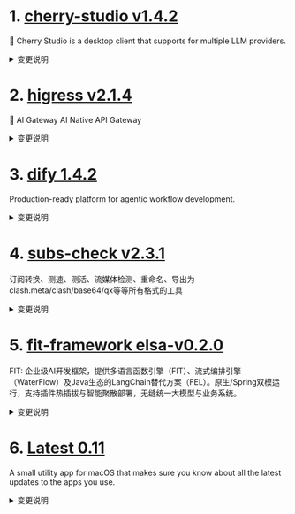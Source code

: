 
# 1. [cherry-studio v1.4.2](https://github.com/CherryHQ/cherry-studio/releases/tag/v1.4.2)  
🍒 Cherry Studio is a desktop client that supports for multiple LLM providers.
<details>
<summary>变更说明</summary>

## What's Changed

- 划词助手：支持文本选择快捷键、开关快捷键、思考块支持和引用功能
- 复制功能：新增纯文本复制（去除Markdown格式符号）
- 知识库：支持设置向量维度，修复Ollama分数错误和维度编辑问题
- 多语言：增加模型名称多语言提示和翻译源语言手动选择
- 文件管理：修复主题/消息删除时文件未清理问题，优化文件选择流程
- 模型：修复Gemini模型推理预算、Voyage AI嵌入问题和DeepSeek翻译模型更新
- 图像功能：统一图片查看器，支持Base64图片渲染，修复图片预览相关问题
- UI：实现标签折叠/拖拽排序，修复气泡溢出，增加引文索引显示

* fix(SelectionAssistant): ignore CtrlKey mode when ctrl+click  
* fix(SelectionToolbar): prevent CSS updates in settings page  
* fix(OpenAIProvider): ensure tool_calls are only yielded when present  
* feat: enable rendering and download of inline base64-encoded images  
* refactor(CodePreview): improve the triggering timing for highlighting  
* perf: improve responsiveness on streaming formulas  
* hotfix: gemini-2.5-pro-preview-06-05 using error  
* fix(Inputbar): fix textarea expansion and collapse issues with long text (CherryHQ)  
* fix(SelectionAssistant): support selection when alt key pressed  
* refactor(SelectionToolbar): add transition effects to action buttons  
* fix(SelectionToolbar): prevent dragging the demo  
* fix(SelectionAssistant): default disabled  
* fix(Inputbar): remove unnecessary flex properties from Inputbar styles  
* hotfix: enhance OpenAI stream handling and error management  
* feat: add set feed url functionality for early access  
* feat(SelectionAssistant): add the "quote" action  
* refactor: unified image viewer with integrated context menu  
* fix: message editor doesn't resize  
* fix: set thinking budget to 0 for gemini-2.5-flash when reasoning effort is off  
* fix: couldn't edit text when sent file-only message  
* fix: set message translate dropdown height  
* fix: update silicon docs and models  
* feat(restoreFromWebdav): make credentials and path optional  
* fix: voyage ai can't be used on text embedding  
* fix: update default translate model to deepseek-v3  
* refactor: better semantic of obsidian export options  
* 增加自动更新文档中版本号的github workflow  
* Feature/dmxapi_images_to_image  
* fix: prevent emoji picker from closing unexpectedly with IME  
* fix: Implement label folding, drag-and-drop sorting of assistants within labels, and drag-and-drop sorting of labels  
* fix(BackupManager): add content length to WebDAV file upload options  
* fix(migrate): old translateModel incorrect  
* fix: streamline file selection and ensure deletion of topic-related f…  
* fix: update README files to enhance navigation and add project badges  
* feat: add prompt variables description  
* fix: ollama embedding knowledge query score always 100%  
* fix: add Youdao and Nomic logos to model logo mapping  
* fix: check if embedding is base64 encoded before convert it to float …  
* feat: enhance unresponsive renderer handling and crash reporting  
* refactor: use CodeEditor for customizing css  
* feat(SelectionAssistant): support thinking block in action window  
* fix: fix waring in usetags  
* fix: shouldn't edit embedding dimension on existing knowledge base  
* 翻译功能增加手动选择源语言的选项  
* Fix: bubble-style unnecessary menu background (Plan D)  
* feat: add citation index to show  
* fix: bubble overflow patch  
* fix(SelectionAssistant): reduce Copy conflict  
* feat(i18n): add tooltips for model name in multiple languages  
* Feat: Allows setting the vector dimension of the knowledge base embedding model  
* fix(SelectionAssistant): improve auto-scroll behavior in action window  
* feat(SelectionAssistant): shortcut key to toggle on/off  
* fix: readme twitter link error  
* feat: add plain text copy functionality for messages and topics. 添加了复制纯文本的功能（去除Markdown格式符号）  
* feat(SelectionAssistant): add shortcut for selecting text   
* fix(SelectionAssistant): shortcut in mac and running handling  

## New Contributors
*  made their first contribution in 
*  made their first contribution in 
*  made their first contribution in 
*  made their first contribution in 

**Full Changelog**:   

</details>

# 2. [higress v2.1.4](https://github.com/alibaba/higress/releases/tag/v2.1.4)  
🤖 AI Gateway AI Native API Gateway
<details>
<summary>变更说明</summary>

## What's Changed
* feat(ai-proxy): support Amazon Bedrock Image Generation  
* fix: Fix the incorrect rewrite config generated for Nacos 3 MCP Servers  
* feat: update translate-readme action  
* fix: Remove the Authorization request header when using AI-proxy to proxy Gemini  
* fix : fix issue   
* Add test translation workflow  
* mcp server support API auth through OAS3 `security schemes`  
* Fix : add fail strategy for wasmplugin generated by mcp server  
* fix: modify log level WARN -> DEBUG in key-auth plugin  
* fix proxy-wasm-cpp-sdk  
* feat: Supports recording request header, request body, response header and response body information in the access log  
* feat(mcp-server): add HackMD mcp server  
* add mcp service  shebao tools  
* feat: Add a github action to copy CRD definitions from api folder to helm folder  
* feat:  allow skipping higress dev image build during wasmplugin e2e tests  
* feat: Refactor mcpServer.matchList config generation logic  
* add info log of ai-search plugin  
* fix(ai-proxy): URL encode model name in Bedrock requests  
* feat(ai-proxy): add doubao Image Generation support  
* feat: cluster-key-rate-limit support setting global rate limit thresholds for routes​  
* feat(ai-proxy): support OpenAI-compatible image and audio model Mapping  
* fix: set "EnableSemanticCachefalse" to false when no vector configured in ai-cache  
* feat(ai-proxy): add batches & files support  
* feat: support dify ai-proxy e2e test || feat: support diify ai-proxy e2e test  
* fix content-length header not remove in ai-search plugin  
* feat(ai-proxy): add modelMapping regexp support  
* feat(ai-proxy): Fixed the issue that the API pass-through path error does not support openaiCustomUrl after openai is configured.  
* feat(frontend-gray): Add uniqueGrayTag configuration detection  
* feat(ai-proxy): add models & image generation support for gemini  
* feat(ai-proxy): support Google Cloud Vertex  
* add upstream override wasm abi  
* feat(ai-proxy): Add Claude image understanding and Tools calling capabilities  
* fix: refactored mcp server auto discovery logic and fix some issue  
* fix : fix credential process logic for nacos mcp util and add ut for it  
* fix: Support mixing line breaks in a single SSE response  
* Update CRD file in the helm folder  

## New Contributors
*  made their first contribution in 
*  made their first contribution in 
*  made their first contribution in 
*  made their first contribution in 
*  made their first contribution in 

**Full Changelog**:   

</details>

# 3. [dify 1.4.2](https://github.com/langgenius/dify/releases/tag/1.4.2)  
Production-ready platform for agentic workflow development.
<details>
<summary>变更说明</summary>

## 🚀 What's New in v1.4.2?

We've packed v1.4.2 with usability upgrades, polished features, and stability enhancements. Check out what's new:

### 🌟 New Features & Improvements

- **Smarter Webapp Inputs**: Automatically fill hidden fields using URL parameters , 
  
- **Efficient Document Extraction**: Faster, streamlined processing for Excel and CSV files , thanks to 
  
- **Marketplace UI Update**: Easier browsing with improved sorting for app types , courtesy of 

- **Personalized Chatbot UX**: Chat input placeholder now dynamically displays your bot's name , thanks to 

- **Robust File Uploads**: Addressed issues with multiple file extension mappings , 

- **Advanced Knowledge Base API Features**:
  - Refined metadata filtering for precise querying. Targeted searches using chunk IDs , 
  - Improved tagging and dataset binding capabilities , thanks to 

- **Weave Tracing & W&B Integration**: Enhanced support for dedicated cloud instances for better operations monitoring , from 

### 🔒 Security Updates

- **Flask-Cors Upgrade**: Enhanced security by updating to the latest Flask-Cors version , 

### 🐛 Bug Fixes

- **Resolved 401 Errors**:
  - Smooth parallel workflow execution .
  - Fixed authentication issues in `workflow_as_tool` .
  - Eliminated backward invoke errors .
  All thanks to 

- **Agent Node Refinements**:
  - Corrected enum syntax for Python 3.11 , 
  - Improved handling of long tokens in LLM invocation , 

- **Annotation API Fix**: Restored the missing `end_user` argument , courtesy of 

- **Docker Environment Corrections**: Fixed erroneous handling of environment variables , 

- **Code Node & Trace Management**:
  - Enhanced array validation in code nodes , 
  - `app_id` now included in TraceTasks for better management , thanks to 

- **HTTP Node Reliability**: Corrected curl operations using `--data` , 

- **Memory Leak Prevention**: Fixed Celery worker leaks ensuring jobs close correctly , 

- **Improved Housekeeping Command**: Now preserves avatar images and app icons correctly , thanks to 

- **Email Invitation Fixes**: SMTP authentication errors resolved , 

- **Consistent App Tagging**: Resolved app tag update issues , 

- **Markdown Rendering Fixes**: Ensured abbreviations display properly in react-markdown , 

- **LLM Node Image Parsing**: Improved reliability for single-step executions with images , 

- **Restored Agent Moderation**: Functionality fully restored , 

- **Plugin Extension Performance**: Restored responsiveness and speed , 

- **Question Classifier Stability**: Executions now error-free , thanks to 

- **Enhanced Web UX**: Single-run modals now auto-dismiss for better usability , 

Enjoy these improvements and a smoother, more stable experience! 🚀

---

## Upgrade Guide

### Docker Compose Deployments

1. Back up your customized docker-compose YAML file (optional)

   ```bash
   cd docker
   cp docker-compose.yaml docker-compose.yaml.$(date +%s).bak
   ```

2. Get the latest code from the main branch

   ```bash
   git checkout main
   git pull origin main
   ```

3. Stop the service. Please execute in the docker directory

   ```bash
   docker compose down
   ```

4. Back up data

   ```bash
   tar -cvf volumes-$(date +%s).tgz volumes
   ```

5. Upgrade services

   ```bash
   docker compose up -d
   ```

### Source Code Deployments

1. Stop the API server, Worker, and Web frontend Server.

2. Get the latest code from the release branch:

   ```bash
   git checkout 1.4.2
   ```

3. Update Python dependencies:

   ```bash
   cd api
   uv sync
   ```

7. Then, let's run the migration script:

   ```bash
   uv run flask db upgrade
   ```

8. Finally, run the API server, Worker, and Web frontend Server again.

---

## What's Changed
* update img  
* Chore/update img  
* chore: enchance the copywriting of tool  
* fix: i18n auto run failed  
* fix: Enhances tenant ID handling in telemetry  
* [Observability] Add type check and try-except in otel  
* fix(workflow): fetch user failed when workflow run in parallel mode  
* fix: Instance <Account> is not bound to a Session  
* fix: reset password page dark style  
* Fixes some i18n(ko) translations.  
* fix(http): force multipart/form-data even without files  
* fix: workflow plugins list update  
* feat(agent_node): ensure that the enum-checking syntax is compatible with Python 3.11.  
* fix: register user model to current_user in backward invoke.  
* Fix/branding broken  
* fix: inner invoke llm token too long  
* chore: remove agent turn limits  
* docs: Update PR template to emphasize guidelines and issue linking  
* fix: show 'reset brand' button after set branding image  
* fix: apps/annotation missing 1 required positional argument: 'end_user'  
* fix: wrong env usage in middleware  
* chore: improve error logging for requests to plugin daemon  
* fix: handle values in output arrays for CodeNode transformation  
* tests: Removes outdated marketplace download test  
* refactor: Remove db from cycle manager  
* refactor(workflow): Rename NodeRunMetadataKey to WorkflowNodeExecutionMetadataKey  
* refactor(workflow): Rename workflow node execution models  
* fix(models): WorkflowRun's total_steps and exceptions_count mismatch with database  
* fix(ops_trace_manager): Adds app_id to TraceTask initialization  
* chore: Colorize new OpenAI LLM versions  
* Feat/15534 support replacing the bot in chat input placeholder with the bots name  
* fix: import from curl not work for --data  
* chore: translate i18n files  
* refactor(api/core/workflow/enums): Rename WORKFLOW_RUN_ID to WORKFLOW_EXECUTION_ID  
* fix: some display error in dark mode  
* Refactor/markdown component split  
* fix(json-schema-editor): Add container reference for resize observer in CodeEditor; Update language hook and help doc URL in JsonSchemaConfig  
* fix: drop some type fixme  
* Refactor/message cycle manage and knowledge retrieval  
* fix celery job not closed issue  
* Improve CONVERSATION_TITLE_PROMPT to correctly handle Japanese and input  
* update knowledge base api  
* Add APIs for Knowledge Base Tag Management and Dataset Binding  
* fix: resolve unstable scrolling in workflow debug panel with multiple input fields   
* fix: agent app tool update  
* Amend color typo  
* fix: fetch tenant_id in other trace providers besides langfuse  
* fix: the plugin order is not the same as passed to api in DSL  
* fix(housekeeping): exclude files that are used as app icons or avatar images from being removed  
* nacos config init , and force add ts parms.  
* fix ts5097  
* check zilliz cloud of full-text search  
* Fixes : Allow $ref in parameter for custom tools  
* Fix : Force header in custom tool be string  
* fix: ensure proper conversation role alternation for vLLM   
* fix:  When elasticsearch is used as the vector database, the Retrieval Test fails to filter the data after setting the Score Threshold, and the score of the recalled results is empty  
* Fix/dark theme style issues  
* fix: agent thought replaced by response text  
* chore: update pnpm version to 10.11.1   
* refactor: Replaces direct DB session usage with context managers  
* fix: Upgrade Flask-Cors  
* refactor: Removes unused LLMMode value_of method  
* fix: Ensure model config integrity in retrieval processes  
* fixes   
* ♻️ refactor(middleware): remove duplicate CSP header assignment  
* chore: prepare the plugin daemon base url to yarl URL ahead intstead of in every invocation  
* Revert "♻️ refactor(middleware): remove duplicate CSP header assignment"  
* fix: variable aggregator with group and file raise exception  
* fix: ensure newlines around think tags for proper markdown rendering  
* refactor: Removes tenant ID check from rate limit logic  
* fix: unable to upload custom file in case of incorrect inffered by multiple extensions mapped from mime type with filename extension hints  
* fix: adjust sticky header properties in Container component  
* fix: update app tag error  
* fix: autocorrect everything in web  
* raise error when process_rule is required but missing  
* chore: fix some security issues in markdown  
* fix: plugin update redcorner mark display incorrect  
* chore: ensure web code consistency by applying `pnpm fix`  
* feat: plugin storage support volcengine tos  
* fix(markdown): Ensure abbr: links render correctly in react-markdown v9+  
* Feat/queue monitor  
* refactor: Improve model status handling and structured output  
* feat: allow fill inputs from url params  
* assign dataset indexing_technique to args if not explicitly provided  
* fix(llm_node): update file variable mapping to use vision configs  
* Fix 500 error  
* Fix/webapp access scope  
* fix: the locale format  
* Update template.zh.mdx-fix document update metadata body param  
* Add vscode debugger  
* chore: translate i18n files  
* fix: update text_to_audio method to send data as JSON  
* fix: agent moderation not working  
* A more concise and effective extractor for excel and csv files  
* Fix: style of radio checked  
* feat: reorder app types  
* Fix builtin_providers for tools.  
* fix: opensearch fulltext search with metadata filtering dsl error  
* fix(inner_api/plugin/wraps): refresh user model after creation in get user function  
* chore: bump uv to 0.7.x  
* fix: opensearch metadata filtering returns empty  
* chore: remove repeat public api and service api panel  
* chore: replace pseudo-random generators with secrets module  
* feat: add browser list  
* chore: chart panel ui enhance  
* fix: opensearch vector search falls back to keyword search  
* fix: missing bot name in orchestrate  
* feat(api): Adjust `WorkflowDraftVariable` and `WorkflowNodeExecutionModel`  
* Add support for W&B dedicated cloud instances in Weave tracing integration  
* fix: clean up two unreachable code  
* Fix/webapp no permission page  
* fix: some dark mode display incorrect  
* Feat/webapp verified sso main  
* refactor(DSL imports): using organization/name/version to fetch DSL dependencies.   
* fix(api): Resolve error encountered when executing `QuestionClassifieNode`  
* refactor(api): Decouple `ParameterExtractorNode` from `LLMNode`  
* fix(web): optimize prompt change logic for LLM nodes   
* fix auto metadata filter  
* chore: update plugin publish link text  
* chore: bump mypy to 1.16  
* fix: only enterprise version request app access mode  
* refactor: replace compact response generation with length-prefixed response for backwards invocation api  
* chore(package): Bump version to 1.4.2  

## New Contributors
*  made their first contribution in 
*  made their first contribution in 
*  made their first contribution in 
*  made their first contribution in 
*  made their first contribution in 
*  made their first contribution in 
*  made their first contribution in 
*  made their first contribution in 
*  made their first contribution in 
*  made their first contribution in 
*  made their first contribution in 

**Full Changelog**:   

</details>

# 4. [subs-check v2.3.1](https://github.com/beck-8/subs-check/releases/tag/v2.3.1)  
订阅转换、测速、测活、流媒体检测、重命名、导出为clash.meta/clash/base64/qx等等所有格式的工具
<details>
<summary>变更说明</summary>

1. 节点重命名逻辑优化，中文改成英文
2. 增加`success-rate`可配置参数，可以检查哪些订阅质量差
## Changelog
* aebe58d660a545cac5794d21255622275299f701 fix README.md qx
* 433c8ea30dd2c9dce084d8b28283c224b5cc6f9d op: add success-rate
* 4685e0d20a4a14262b25270818f8d8212ccb9fde op: 重命名优化
* 91f84a3f9e15e56582c5953dd1dd39592de28c31 update mihomo

  

</details>

# 5. [fit-framework elsa-v0.2.0](https://github.com/ModelEngine-Group/fit-framework/releases/tag/elsa-v0.2.0)  
FIT: 企业级AI开发框架，提供多语言函数引擎（FIT）、流式编排引擎（WaterFlow）及Java生态的LangChain替代方案（FEL）。原生/Spring双模运行，支持插件热插拔与智能聚散部署，无缝统一大模型与业务系统。
<details>
<summary>变更说明</summary>

## 🌟 Overview

This release introduces **parallel node features**, **UI optimizations**, **file extraction improvements**, and **critical bug fixes** for stability and usability.

## 🔍 What's Changed

### 🚀 Features

- [elsa] 并行节点特性添加  
- feat: Add readOnly mode to JadeFlowEntry for history view  

### ✨ Enhancements

- [elsa] 大模型节点模型下拉框宽度自适应  
- [elsa] elsa-react打包添加翻译文件  
- [elsa] 添加README  
- [elsa] 知识检索节点参数修改  
- [elsa] enhance reference-type config protection  

### ✅ Bug Fixes

- [elsa] 序列化保存改同步  
- [elsa] 隐藏文件提取节点中的提取说明配置,避免引起歧义  
- [elsa] Bug Fixes: Address UI Dropdown Resize, Knowledge Graph Updates, and GraphOperator.js Stability  
- [elsa] ci: fix version branch regex matching  
- [elsa] fix(GraphOperator): optimize single-key update handling  
- fix(ConnectorProvider): Sync connector name changes with connected lines  
- [elsa] fix(OutputVariableRow): preserve data type when switching from Reference to Input  
- [elsa] fix(JadeObservableOutput): conditionally render description column to avoid empty space  
- [elsa] fix(JadeReferenceTreeSelect): Force reference updates on same selection  

**Full Changelog**: elsa-v0.1.0...elsa-v0.2.0

## 📌 Summary

### 1. New Features & Improvements

- Parallel Node Support : Added parallel execution capabilities for workflow nodes.
- Dynamic UI Adjustments : Model selection dropdown now auto-adjusts width for better readability.
- Localization Support : Added translation files for `elsa-react` builds.
- Knowledge Retrieval Node Updates : Modified parameters for improved functionality.
- Read-Only Mode for Flow History : Enabled non-editable view for historical workflow inspection.

### 2. Critical Fixes & Stability

- Synchronous Serialization : Changed serialization to synchronous to prevent state corruption.
- File Extraction Clarity : Removed ambiguous extraction instructions from file nodes.
- Connector Sync Fix : Ensured connector name changes propagate to connected lines.
- Data Type Preservation : Fixed data type loss when switching variable modes.
- UI Optimization : Eliminated empty space in description columns.
- Reference Update Reliability : Forced updates on repeated selections in `JadeReferenceTreeSelect`.

### 3. Documentation & Maintenance

- Added README : Improved project documentation for better onboarding.

### 4. Knowledge Retrieval Node Refactor

- **Breaking Change**: Removed deprecated `userId` parameter in favor of `knowledgeConfigId` for improved traceability.
- Added `DEFAULT_KNOWLEDGE_RETRIEVAL_NODE_KNOWLEDGE_CONFIG_ID` constant.
- Upgraded `UpdateGroupIdReducer` to `UpdateGroupIdAndConfigIdReducer` for synchronized updates of `groupId` and `knowledgeConfigId`.

### 5. UI/UX Improvements

- **Model Selection Dropdown**: Now dynamically adjusts width based on content length via `dropdownMatchSelectWidth={false}`.

### 6. GraphOperator Enhancements

- **Auto-Creation**: The `update` method now automatically initializes missing config paths.
- **Type Inference**: New `getTypeFromUpdates` utility infers data types (String, Array, Object, etc.) from input.

### **7. CI/CD Fixes**

- **Branch Matching**: Fixed regex to correctly target version branches (e.g., `elsa-0.1.x`). Escaped decimal points in patterns.

## ⚠️ **Breaking Changes**

- **Migration Required**: Existing flows using`userId`must switch to`knowledgeConfigId`.
- **CI/CD Compliance**: Version branches must follow `elsa-{major}.{minor}.x` format (e.g., `elsa-0.1.x`).
- **Serialization Behavior** : Now synchronous—ensure dependent code handles blocking operations.
- **File Extraction Node** : Extraction instructions removed; update any dependent configurations.

## ❤️ **Contributors**

Special thanks to all contributors for this release:

     

</details>

# 6. [Latest 0.11](https://github.com/mangerlahn/Latest/releases/tag/0.11)  
A small utility app for macOS that makes sure you know about all the latest updates to the apps you use.
<details>
<summary>变更说明</summary>

#### New features
- Select custom locations to check for apps
- Latest now clearly distinguishes between apps with full support and those with limited support. The latter are not shown by default, but can be enabled in Settings.
- Added an Open action to the File menu. (thanks 

#### Fixes
- Fixed a hang when opening other apps from Latest (thanks 
- Fixed a crash when open Latest without having a working internet connection
- Attempt to fix issues with Latest showing no apps at all
- Ensures Latest correctly restores its window size and position
- Fixed a glitchy progress indicator on macOS 15.4 and later
- Various interface fixes
- Various localization updates (thanks to all the contributors!)

Please note that the minimum supported OS version is now macOS 10.15 Catalina.  

</details>

